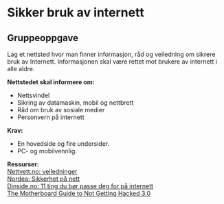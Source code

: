 ﻿# Sikker bruk av internett

## Gruppeoppgave
Lag et nettsted hvor man finner informasjon, råd og veiledning om sikrere bruk av Internett. Informasjonen skal være rettet mot brukere av internett i alle aldre.  

**Nettstedet skal informere om:**
- Nettsvindel
- Sikring av datamaskin, mobil og nettbrett
- Råd om bruk av sosiale medier
- Personvern på internett  

**Krav:**
- En hovedside og fire undersider.
- PC- og mobilvennlig.

**Ressurser:**  
[Nettvett.no: veiledninger](https://nettvett.no/veiledninger/)  
[Nordea: Sikkerhet på nett](https://www.nordea.no/privat/kundeservice/sikkerhet/)  
[Dinside.no: 11 ting du bør passe deg for på internett](https://www.dinside.no/data/11-ting-du-bor-passe-deg-for-pa-internett/60962963)  
[The Motherboard Guide to Not Getting Hacked 3.0](https://motherboard.vice.com/en_us/article/d3devm/motherboard-guide-to-not-getting-hacked-online-safety-guide)  